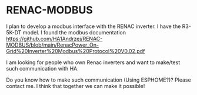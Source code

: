 # RENAC-MODBUS

I plan to develop a modbus interface with the RENAC inverter. I have the R3-5K-DT model. I found the modbus documentation  https://github.com/HA1Andrzej/RENAC-MODBUS/blob/main/RenacPower_On-Grid%20Inverter%20Modbus%20Protocol%20V0.02.pdf

I am looking for people who own Renac inverters and want to make/test such communication with HA.

Do you know how to make such communication (Using ESPHOME?)? Please contact me. I think that together we can make it possible! 
